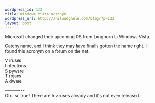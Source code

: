 ```yaml
--- 
wordpress_id: 133
title: Windows Vista acronym
wordpress_url: http://anilwadghule.com/blog/?p=133
layout: post
---
```

Microsoft changed their upcoming OS from Longhorn to Windows Vista. <p></p><p>Catchy name, and I think they may have finally gotten the name right.  I found this acronym on a forum on the net. </p><p>V iruses<br />I nfections<br />S pyware<br />T rojans<br />A dware </p><p>----------<br />Oh.. so true!  There are 5 viruses already and it's not even released.</p>
